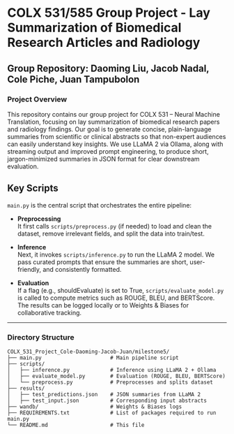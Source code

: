 # COLX 531/585 Group Project - Lay Summarization of Biomedical Research Articles and Radiology

## Group Repository: Daoming Liu, Jacob Nadal, Cole Piche, Juan Tampubolon

### **Project Overview**
This repository contains our group project for COLX 531 – Neural Machine Translation, focusing on lay summarization of biomedical research papers and radiology findings. Our goal is to generate concise, plain-language summaries from scientific or clinical abstracts so that non-expert audiences can easily understand key insights. We use LLaMA 2 via Ollama, along with streaming output and improved prompt engineering, to produce short, jargon-minimized summaries in JSON format for clear downstream evaluation.

## **Key Scripts**

`main.py` is the central script that orchestrates the entire pipeline:

- **Preprocessing**  
  It first calls `scripts/preprocess.py` (if needed) to load and clean the dataset, remove irrelevant fields, and split the data into train/test.

- **Inference**  
  Next, it invokes `scripts/inference.py` to run the LLaMA 2 model. We pass curated prompts that ensure the summaries are short, user-friendly, and consistently formatted.

- **Evaluation**  
 If a flag (e.g., shouldEvaluate) is set to True, `scripts/evaluate_model.py` is called to compute metrics such as ROUGE, BLEU, and BERTScore. The results can be logged locally or to Weights & Biases for collaborative tracking.

---

### **Directory Structure**
```plaintext
COLX_531_Project_Cole-Daoming-Jacob-Juan/milestone5/
├── main.py                      # Main pipeline script
├── scripts/
│   ├── inference.py             # Inference using LLaMA 2 + Ollama
│   ├── evaluate_model.py        # Evaluation (ROUGE, BLEU, BERTScore)
│   └── preprocess.py            # Preprocesses and splits dataset
├── results/
│   ├── test_predictions.json    # JSON summaries from LLaMA 2
│   ├── test_input.json          # Corresponding input abstracts
├── wandb/                       # Weights & Biases logs
├── REQUIREMENTS.txt             # List of packages required to run main.py
└── README.md                    # This file
```
